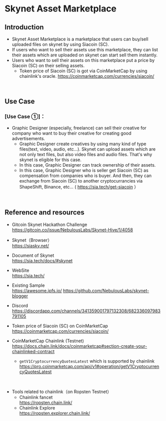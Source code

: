 # Skynet Asset Marketplace
## Introduction
- Skynet Asset Marketplace is a marketplace that users can buy/sell uploaded files on skynet by using Siacoin (SC).
- If users who want to sell their assets use this marketplace, they can list their assets which are uploaded on skynet can start sell them instantly.
- Users who want to sell their assets on this marketplace put a price by Siacoin (SC) on their selling assets.
  - Token price of Siacoin (SC) is got via CoinMarketCap by using chainlink's oracle. 
    https://coinmarketcap.com/currencies/siacoin/

<br />

## Use Case
### [Use Case ①]：
- Graphic Designer (especially, freelance) can sell their creative for company who want to buy their creative for creating good advertisements.
  - Graphic Designer create creatives by using many kind of type files(text, video, audio, etc...). Skynet can upload assets which are not only text files, but also video files and audio files. That's why skynet is eligible for this case.
  - In this case, Graphic Designer can track ownership of their assets.
  - In this case, Graphic Designer who is seller get Siacoin (SC) as compensation from companies who is buyer. And then, they can exchange from Siacoin (SC) to another cryptocurrancies via ShapeShift, Binance, etc... ( https://sia.tech/get-siacoin ）


<br />

## Reference and resources
- Gitcoin Skynet Hackathon Challenge   
https://gitcoin.co/issue/NebulousLabs/Skynet-Hive/1/4058

- Skynet（Browser）  
https://siasky.net/

- Document of Skynet  
https://sia.tech/docs/#skynet

- WebSite  
https://sia.tech/

- Existing Sample  
https://awesome.ipfs.io/
https://github.com/NebulousLabs/skynet-blogger

- Discord  
https://discordapp.com/channels/341359001797132308/682336097983791105

- Token price of Siacoin (SC) on CoinMarketCap  
https://coinmarketcap.com/currencies/siacoin/

- CoinMarketCap Chainlink (Testnet)  
https://docs.chain.link/docs/coinmarketcap#section-create-your-chainlinked-contract   
   - `getV1CryptocurrencyQuotesLatest` which is supported by chainlink  
     https://pro.coinmarketcap.com/api/v1#operation/getV1CryptocurrencyQuotesLatest

<br>

- Tools related to chainlink（on Ropsten Testnet）
   - Chainlink fancet  
     https://ropsten.chain.link/
   - Chainlink Explore  
     https://ropsten.explorer.chain.link/

